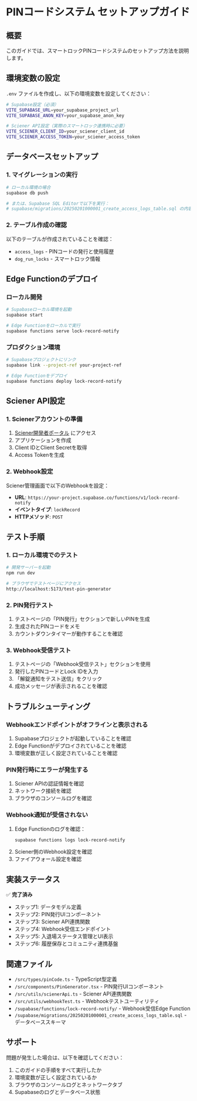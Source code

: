 # PINコードシステム セットアップガイド

## 概要

このガイドでは、スマートロックPINコードシステムのセットアップ方法を説明します。

## 環境変数の設定

`.env` ファイルを作成し、以下の環境変数を設定してください：

```bash
# Supabase設定（必須）
VITE_SUPABASE_URL=your_supabase_project_url
VITE_SUPABASE_ANON_KEY=your_supabase_anon_key

# Sciener API設定（実際のスマートロック連携時に必要）
VITE_SCIENER_CLIENT_ID=your_sciener_client_id
VITE_SCIENER_ACCESS_TOKEN=your_sciener_access_token
```

## データベースセットアップ

### 1. マイグレーションの実行

```bash
# ローカル環境の場合
supabase db push

# または、Supabase SQL Editorで以下を実行：
# supabase/migrations/20250201000001_create_access_logs_table.sql の内容をコピー&ペースト
```

### 2. テーブル作成の確認

以下のテーブルが作成されていることを確認：
- `access_logs` - PINコードの発行と使用履歴
- `dog_run_locks` - スマートロック情報

## Edge Functionのデプロイ

### ローカル開発

```bash
# Supabaseローカル環境を起動
supabase start

# Edge Functionをローカルで実行
supabase functions serve lock-record-notify
```

### プロダクション環境

```bash
# Supabaseプロジェクトにリンク
supabase link --project-ref your-project-ref

# Edge Functionをデプロイ
supabase functions deploy lock-record-notify
```

## Sciener API設定

### 1. Scienerアカウントの準備

1. [Sciener開発者ポータル](https://open.sciener.com) にアクセス
2. アプリケーションを作成
3. Client IDとClient Secretを取得
4. Access Tokenを生成

### 2. Webhook設定

Sciener管理画面で以下のWebhookを設定：

- **URL**: `https://your-project.supabase.co/functions/v1/lock-record-notify`
- **イベントタイプ**: `lockRecord`
- **HTTPメソッド**: `POST`

## テスト手順

### 1. ローカル環境でのテスト

```bash
# 開発サーバーを起動
npm run dev

# ブラウザでテストページにアクセス
http://localhost:5173/test-pin-generator
```

### 2. PIN発行テスト

1. テストページの「PIN発行」セクションで新しいPINを生成
2. 生成されたPINコードをメモ
3. カウントダウンタイマーが動作することを確認

### 3. Webhook受信テスト

1. テストページの「Webhook受信テスト」セクションを使用
2. 発行したPINコードとLock IDを入力
3. 「解錠通知をテスト送信」をクリック
4. 成功メッセージが表示されることを確認

## トラブルシューティング

### Webhookエンドポイントがオフラインと表示される

1. Supabaseプロジェクトが起動していることを確認
2. Edge Functionがデプロイされていることを確認
3. 環境変数が正しく設定されていることを確認

### PIN発行時にエラーが発生する

1. Sciener APIの認証情報を確認
2. ネットワーク接続を確認
3. ブラウザのコンソールログを確認

### Webhook通知が受信されない

1. Edge Functionのログを確認：
   ```bash
   supabase functions logs lock-record-notify
   ```
2. Sciener側のWebhook設定を確認
3. ファイアウォール設定を確認

## 実装ステータス

✅ **完了済み**
- ステップ1: データモデル定義
- ステップ2: PIN発行UIコンポーネント
- ステップ3: Sciener API連携関数
- ステップ4: Webhook受信エンドポイント
- ステップ5: 入退場ステータス管理とUI表示
- ステップ6: 履歴保存とコミュニティ連携基盤

## 関連ファイル

- `/src/types/pinCode.ts` - TypeScript型定義
- `/src/components/PinGenerator.tsx` - PIN発行UIコンポーネント
- `/src/utils/scienerApi.ts` - Sciener API連携関数
- `/src/utils/webhookTest.ts` - Webhookテストユーティリティ
- `/supabase/functions/lock-record-notify/` - Webhook受信Edge Function
- `/supabase/migrations/20250201000001_create_access_logs_table.sql` - データベーススキーマ

## サポート

問題が発生した場合は、以下を確認してください：
1. このガイドの手順をすべて実行したか
2. 環境変数が正しく設定されているか
3. ブラウザのコンソールログとネットワークタブ
4. Supabaseのログとデータベース状態
